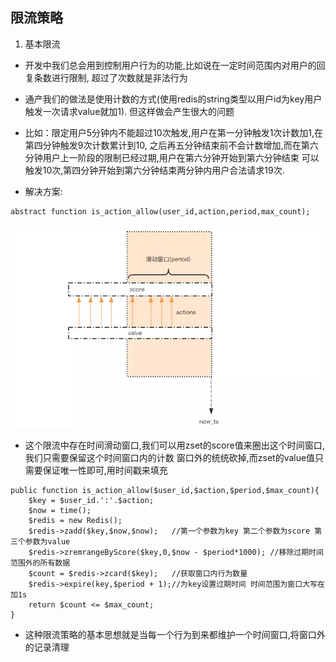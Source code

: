 ## 限流策略

1. 基本限流

* 开发中我们总会用到控制用户行为的功能,比如说在一定时间范围内对用户的回复条数进行限制,
超过了次数就是非法行为

* 通产我们的做法是使用计数的方式(使用redis的string类型以用户id为key用户触发一次请求value就加1).
但这样做会产生很大的问题

* 比如：限定用户5分钟内不能超过10次触发,用户在第一分钟触发1次计数加1,在第四分钟触发9次计数累计到10,
之后再五分钟结束前不会计数增加,而在第六分钟用户上一阶段的限制已经过期,用户在第六分钟开始到第六分钟结束
可以触发10次,第四分钟开始到第六分钟结束两分钟内用户合法请求19次.

* 解决方案:

```
abstract function is_action_allow(user_id,action,period,max_count);
```

 ![window](../static/zset_time_window.png)


* 这个限流中存在时间滑动窗口,我们可以用zset的score值来圈出这个时间窗口,我们只需要保留这个时间窗口内的计数
窗口外的统统砍掉,而zset的value值只需要保证唯一性即可,用时间戳来填充

```
public function is_action_allow($user_id,$action,$period,$max_count){
	$key = $user_id.':'.$action;
	$now = time();
	$redis = new Redis();
	$redis->zadd($key,$now,$now); 	//第一个参数为key 第二个参数为score 第三个参数为value
	$redis->zremrangeByScore($key,0,$now - $period*1000); //移除过期时间范围外的所有数据
	$count = $redis->zcard($key); 	//获取窗口内行为数量
	$redis->expire(key,$period + 1);//为key设置过期时间 时间范围为窗口大写在加1s
	return $count <= $max_count;
}

```

* 这种限流策略的基本思想就是当每一个行为到来都维护一个时间窗口,将窗口外的记录清理


